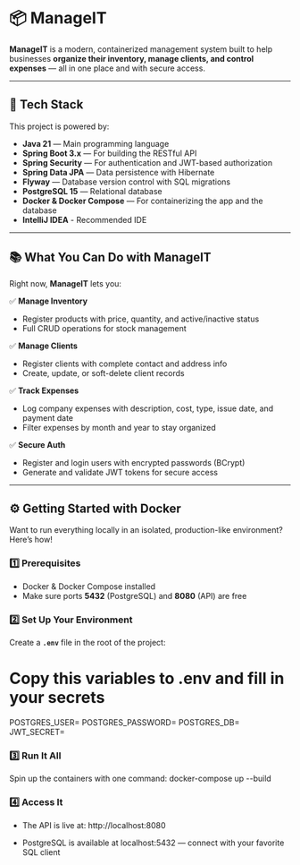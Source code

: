 # 📦 ManageIT

**ManageIT** is a modern, containerized management system built to help businesses **organize their inventory, manage clients, and control expenses** — all in one place and with secure access.

---

## 🚀 Tech Stack

This project is powered by:
- **Java 21** — Main programming language
- **Spring Boot 3.x** — For building the RESTful API
- **Spring Security** — For authentication and JWT-based authorization
- **Spring Data JPA** — Data persistence with Hibernate
- **Flyway** — Database version control with SQL migrations
- **PostgreSQL 15** — Relational database
- **Docker & Docker Compose** — For containerizing the app and the database
- **IntelliJ IDEA** - Recommended IDE

---

## 📚 What You Can Do with ManageIT

Right now, **ManageIT** lets you:

✅ **Manage Inventory**  
- Register products with price, quantity, and active/inactive status  
- Full CRUD operations for stock management

✅ **Manage Clients**  
- Register clients with complete contact and address info  
- Create, update, or soft-delete client records

✅ **Track Expenses**  
- Log company expenses with description, cost, type, issue date, and payment date  
- Filter expenses by month and year to stay organized

✅ **Secure Auth**  
- Register and login users with encrypted passwords (BCrypt)  
- Generate and validate JWT tokens for secure access

---

## ⚙️ Getting Started with Docker

Want to run everything locally in an isolated, production-like environment? Here’s how!

### 1️⃣ Prerequisites

- Docker & Docker Compose installed
- Make sure ports **5432** (PostgreSQL) and **8080** (API) are free

### 2️⃣ Set Up Your Environment

Create a **`.env`** file in the root of the project:

# Copy this variables to .env and fill in your secrets
  POSTGRES_USER=
  POSTGRES_PASSWORD=
  POSTGRES_DB=
  JWT_SECRET=

### 3️⃣ Run It All

Spin up the containers with one command: docker-compose up --build

### 4️⃣ Access It

- The API is live at: http://localhost:8080

- PostgreSQL is available at localhost:5432 — connect with your favorite SQL client

